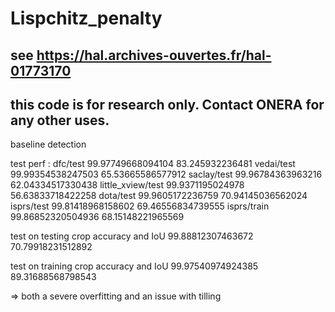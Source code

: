 # Lispchitz_penalty

## see https://hal.archives-ouvertes.fr/hal-01773170

## this code is for research only. Contact ONERA for any other uses.


baseline detection

test perf : 
dfc/test 99.97749668094104 83.245932236481
vedai/test 99.99354538247503 65.53665586577912
saclay/test 99.96784363963216 62.04334517330438
little_xview/test 99.9371195024978 56.63833718422258
dota/test 99.9605172236759 70.94145036562024
isprs/test 99.81418968158602 69.46556834739555
isprs/train 99.86852320504936 68.15148221965569

test on testing crop
accuracy and IoU 99.88812307463672 70.79918231512892

test on training crop
accuracy and IoU 99.97540974924385 89.31688568798543


=> both 
a severe overfitting
and an issue with tilling
